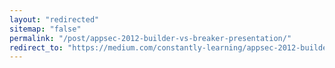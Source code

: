 ```yaml
---
layout: "redirected"
sitemap: "false"
permalink: "/post/appsec-2012-builder-vs-breaker-presentation/"
redirect_to: "https://medium.com/constantly-learning/appsec-2012-builder-vs-breaker-5406cf47a4d3"
---
```

